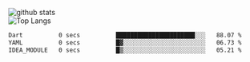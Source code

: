 ![github stats](https://github-readme-stats.vercel.app/api?username=AndreFerreira5&show_icons=true&theme=dark&count_private=true)
<br>
![Top Langs](https://github-readme-stats.vercel.app/api/top-langs/?username=AndreFerreira5&layout=compact&theme=dark)
<br>
<!--START_SECTION:waka-->

```txt
Dart          0 secs          ██████████████████████░░░   88.07 %
YAML          0 secs          █▓░░░░░░░░░░░░░░░░░░░░░░░   06.73 %
IDEA_MODULE   0 secs          █▒░░░░░░░░░░░░░░░░░░░░░░░   05.21 %
```

<!--END_SECTION:waka-->
